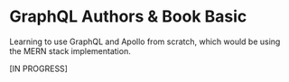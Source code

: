 # GraphQL Authors & Book Basic

Learning to use GraphQL and Apollo from scratch, which would be using the MERN stack implementation.

[IN PROGRESS]